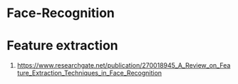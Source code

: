 # Face-Recognition
# Feature extraction
1. https://www.researchgate.net/publication/270018945_A_Review_on_Feature_Extraction_Techniques_in_Face_Recognition
